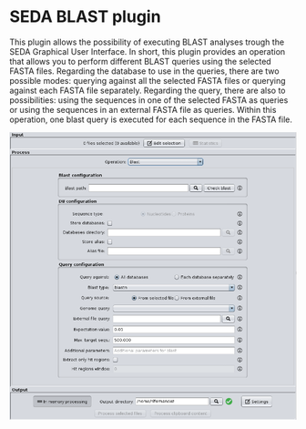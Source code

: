 SEDA BLAST plugin
=================

This plugin allows the possibility of executing BLAST analyses trough the SEDA Graphical User Interface. In short, this plugin provides an operation that allows you to perform different BLAST queries using the selected FASTA files. Regarding the database to use in the queries, there are two possible modes: querying against all the selected FASTA files or querying against each FASTA file separately. Regarding the query, there are also to possibilities: using the sequences in one of the selected FASTA as queries or using the sequences in an external FASTA file as queries. Within this operation, one blast query is executed for each sequence in the FASTA file.

![SEDA BLAST Operation Screenshot](seda-screenshot.png)